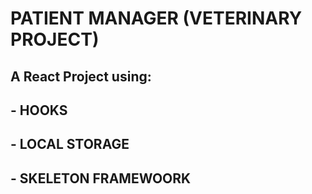 # PATIENT MANAGER (VETERINARY PROJECT)
## A React Project using:
## - HOOKS
## - LOCAL STORAGE
## - SKELETON FRAMEWOORK
